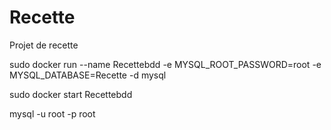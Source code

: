 # Recette
Projet de recette


sudo docker run --name Recettebdd -e MYSQL_ROOT_PASSWORD=root -e MYSQL_DATABASE=Recette -d  mysql


sudo docker start Recettebdd


mysql -u root -p root


